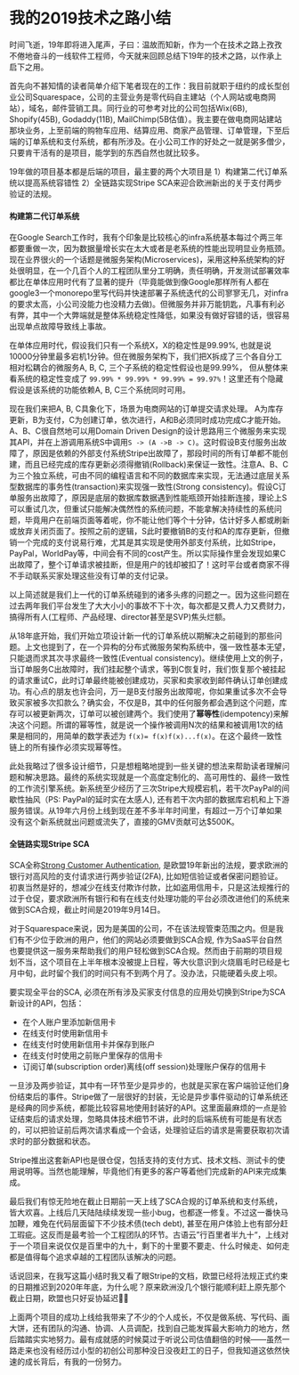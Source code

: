 # 我的2019技术之路小结

时间飞逝，19年即将进入尾声，子曰：温故而知新，作为一个在技术之路上孜孜不倦地奋斗的一线软件工程师，今天就来回顾总结下19年的技术之路，以作承上启下之用。

首先向不甚知情的读者简单介绍下笔者现在的工作：我目前就职于纽约的成长型创业公司Squarespace，公司的主营业务是零代码自主建站（个人网站或电商网站），域名，邮件营销工具。同行业的可参考对比的公司包括Wix\(6B\), Shopify\(45B\), Godaddy\(11B\), MailChimp\(5B估值）。我主要在做电商网站建站那块业务，上至前端的购物车应用、结算应用、商家产品管理、订单管理，下至后端的订单系统和支付系统，都有所涉及。在小公司工作的好处之一就是粥多僧少，只要肯干活有的是项目，能学到的东西自然也就比较多。

19年做的项目基本都是后端的项目，最主要的两个大项目是 1）构建第二代订单系统以提高系统容错性 2）全链路实现Stripe SCA来迎合欧洲新出的关于支付两步验证的法规。

#### 

#### 构建第二代订单系统

在Google Search工作时，我有个印象是比较核心的infra系统基本每过个两三年都要重做一次，因为数据量增长实在太大或者是老系统的性能出现明显业务瓶颈。现在业界很火的一个话题是微服务架构\(Microservices\)，采用这种系统架构的好处很明显，在一个几百个人的工程团队里分工明确，责任明确，开发测试部署效率都比在单体应用时代有了显著的提升（毕竟能做到像Google那样所有人都在google3一个monorepo里写代码并快速部署子系统迭代的公司寥寥无几，对infra的要求太高，小公司没能力也没精力去做\)。但微服务并非万能钥匙，凡事有利必有弊，其中一个大弊端就是整体系统稳定性降低，如果没有做好容错的话，很容易出现单点故障导致线上事故。

在单体应用时代，假设我们只有一个系统X，X的稳定性是99.99%, 也就是说10000分钟里最多宕机1分钟。但在微服务架构下，我们把X拆成了三个各自分工相对松耦合的微服务A, B, C, 三个子系统的稳定性假设也是99.99%， 但从整体来看系统的稳定性变成了 `99.99% * 99.99% * 99.99% = 99.97%`！这里还有个隐藏假设是该系统的功能依赖A, B, C三个系统同时可用。

现在我们来把A, B, C具象化下，场景为电商网站的订单提交请求处理。 A为库存更新，B为支付，C为创建订单，依次进行，A和B必须同时成功完成C才能开始。A、B、C很自然地可以用Domain Driven Design的设计思路用三个微服务来实现其API，并在上游调用系统S中调用`S -> (A ->B -> C)`。这时假设B支付服务出故障了，原因是依赖的外部支付系统Stripe出故障了，那段时间的所有订单都不能创建，而且已经完成的库存更新必须得撤销\(Rollback\)来保证一致性。注意A、B、C为三个独立系统，可由不同的编程语言和不同的数据库来实现，无法通过底层关系型数据库的事务性\(transaction\)来实现强一致性\(Strong consistency\)。假设C订单服务出故障了，原因是底层的数据库数据遇到性能瓶颈开始挂断连接，理论上S可以重试几次，但重试只能解决偶然性的系统问题，不能拿解决持续性的系统问题，毕竟用户在前端页面等着呢，你不能让他们等个十分钟，估计好多人都或刷新或放弃关闭页面了。按照之前的逻辑，S此时要撤销B的支付和A的库存更新，但撤销一个完成的支付说易行难，尤其是其实现是使用外部支付系统，比如Stripe，PayPal，WorldPay等，中间会有不同的cost产生。所以实际操作里会发现如果C出故障了，整个订单请求被挂断，但是用户的钱却被扣了！这时平台或者商家不得不手动联系买家处理这些没有订单的支付记录。

以上简述就是我们上一代的订单系统碰到的诸多头疼的问题之一。因为这些问题在过去两年我们平台发生了大大小小的事故不下十次，每次都是又费人力又费财力，搞得所有人\(工程师、产品经理、director甚至是SVP\)焦头烂额。

从18年底开始，我们开始立项设计新一代的订单系统以期解决之前碰到的那些问题。上文也提到了，在一个异构的分布式微服务架构系统中，强一致性基本无望，只能退而求其次寻求最终一致性\(Eventual consistency\)。继续使用上文的例子，当订单服务C出故障时，我们挂起整个请求，等到C恢复时，我们恢复那个被挂起的请求重试C，此时订单最终能被创建成功，买家和卖家收到邮件确认订单创建成功。有心点的朋友也许会问，万一是B支付服务出故障呢，你如果重试多次不会导致买家被多次扣款么？确实会，不仅是B，其中的任何服务都会遇到这个问题，库存可以被更新两次，订单可以被创建两个。我们使用了**幂等性**\(idempotency\)来解决这个问题。所谓的幂等性，就是说一个操作被调用N次的结果和被调用1次的结果是相同的，用简单的数学表述为 `f(x)= f(x)f(x)...f(x)`。在这个最终一致性链上的所有操作必须实现幂等性。

此处我略过了很多设计细节，只是想粗略地提到一些关键的想法来帮助读者理解问题和解决思路。最终的系统实现就是一个高度定制化的、高可用性的、最终一致性的工作流引擎系统。新系统至少经历了三次Stripe大规模宕机，若干次PayPal的间歇性抽风（PS: PayPal的延时实在太感人\), 还有若干次内部的数据库宕机和上下游服务错误。从19年六月份上线到现在差不多半年时间里，有超过一万个订单如果没有这个新系统就出问题或流失了，直接的GMV贡献可达$500K。

#### 全链路实现Stripe SCA

SCA全称[Strong Customer Authentication](https://stripe.com/guides/strong-customer-authentication), 是欧盟19年新出的法规，要求欧洲的银行对高风险的支付请求进行两步验证\(2FA\), 比如短信验证或者保密问题验证。初衷当然是好的，想减少在线支付欺诈付款，比如盗用信用卡，只是这法规推行的过于仓促，要求欧洲所有银行和有在线支付处理功能的平台必须改进他们的系统来做到SCA合规，截止时间是2019年9月14日。

对于Squarespace来说，因为是美国的公司，不在该法规管束范围之内。但是我们有不少位于欧洲的用户，他们的网站必须要做到SCA合规, 作为SaaS平台自然也要提供这一服务来帮助我们的用户轻松做到SCA合规。然而由于前期的项目规划不当，这个项目在上半年根本没被提上日程，等大伙意识到火烧眉毛时已经是七月中旬，此时留个我们的时间只有不到两个月了。没办法，只能硬着头皮上呗。

要实现全平台的SCA, 必须在所有涉及买家支付信息的应用处切换到Stripe为SCA新设计的API，包括：

* 在个人账户里添加新信用卡
* 在线支付时使用新信用卡
* 在线支付时使用新信用卡并保存到账户
* 在线支付时使用之前账户里保存的信用卡
* 订阅订单\(subscription order\)离线\(off session\)处理账户保存的信用卡

一旦涉及两步验证，其中有一环节至少是异步的，也就是买家在客户端验证他们身份结束后的事件。Stripe做了一层很好的封装，无论是异步事件驱动的订单系统还是经典的同步系统，都能比较容易地使用封装好的API。这里面最麻烦的一点是验证结束后的请求处理，忽略具体技术细节不讲，此时的后端系统有可能是有状态的，可以把验证前后两次请求看成一个会话，处理验证后的请求是需要获取初次请求时的部分数据和状态。

Stripe推出这套新API也是很仓促，包括支持的支付方式、技术文档、测试卡的使用说明等。当然也能理解，毕竟他们有更多的客户等着他们完成新的API来完成集成。

最后我们有惊无险地在截止日期前一天上线了SCA合规的订单系统和支付系统，皆大欢喜。上线后几天陆陆续续发现一些小bug，也都逐一修复。不过这一番快马加鞭，难免在代码层面留下不少技术债\(tech debt\), 甚至在用户体验上也有部分赶工瑕疵。这反而是最考验一个工程团队的环节。古语云”行百里者半九十“，上线对于一个项目来说仅仅是百里中的九十，剩下的十里要不要走、什么时候走、如何走都是值得每个追求卓越的工程团队该解决的问题。

话说回来，在我写这篇小结时我又看了眼Stripe的文档，欧盟已经将法规正式约束的日期推迟到2020年年底，为什么呢？原来欧洲没几个银行能顺利赶上原先那个截止日期，欧盟也只好妥协延迟🤷‍♀️



上面两个项目的成功上线给我带来了不少的个人成长，不仅是做系统、写代码、画大饼，还有团队的沟通、协调、人员调配，找到自己能发挥最大影响力的地方，然后踏踏实实地努力。最有成就感的时候莫过于听说公司估值翻倍的时候——虽然一路走来也没有经历过小型的初创公司那种没日没夜赶工的日子，但我知道这依然快速的成长背后，有我的一份努力。


